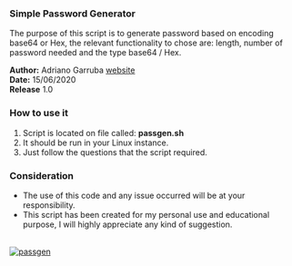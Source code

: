 ### Simple Password Generator

The purpose of this script is to generate password based on encoding base64 or Hex, the relevant functionality to chose are: length, number of password needed and the type base64 / Hex.

**Author:** Adriano Garruba [website](https://adrianogarruba.com/) </br>
**Date:** 15/06/2020 </br>
**Release** 1.0 </br>

### How to use it

1. Script is located on file called: **passgen.sh**
2. It should be run in your Linux instance.
3. Just follow the questions that the script required.

### Consideration

- The use of this code and any issue occurred will be at your responsibility.
- This script has been created for my personal use and educational purpose, I will highly appreciate any kind of suggestion.

<br>
<a href="https://ibb.co/ZYSVnrJ"><img src="https://i.ibb.co/Tb1kVGT/passgen.png" alt="passgen" border="0" /></a>
